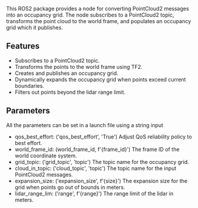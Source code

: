 This ROS2 package provides a node for converting PointCloud2 messages into an occupancy grid. The node subscribes to a PointCloud2 topic, transforms the point cloud to the world frame, and populates an occupancy grid which it publishes.

## Features
- Subscribes to a PointCloud2 topic.
- Transforms the points to the world frame using TF2.
- Creates and publishes an occupancy grid.
- Dynamically expands the occupancy grid when points exceed current boundaries.
- Filters out points beyond the lidar range limit.

## Parameters
All the parameters can be set in a launch file using a string input
- qos_best_effort:  ('qos_best_effort', 'True')     Adjust QoS reliability policy to best effort.
- world_frame_id:   (world_frame_id, f'{frame_id}') The frame ID of the world coordinate system.
- grid_topic:       ('grid_topic', 'topic')         The topic name for the occupancy grid.
- cloud_in_topic:   ('cloud_topic', 'topic')        The topic name for the input PointCloud2 messages.
- expansion_size:   ('expansion_size', f'{size}')   The expansion size for the grid when points go out of bounds in meters.
- lidar_range_lim:  ('range', f'{range}')           The range limit of the lidar in meters.
